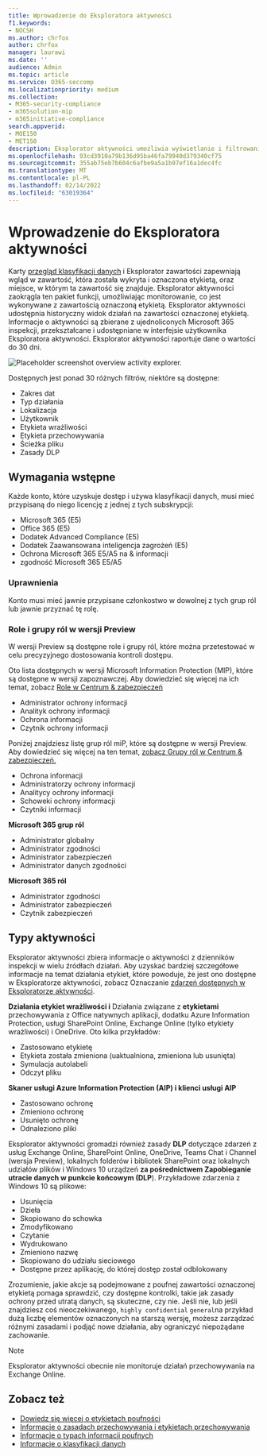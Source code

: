 ```yaml
---
title: Wprowadzenie do Eksploratora aktywności
f1.keywords:
- NOCSH
ms.author: chrfox
author: chrfox
manager: laurawi
ms.date: ''
audience: Admin
ms.topic: article
ms.service: O365-seccomp
ms.localizationpriority: medium
ms.collection:
- M365-security-compliance
- m365solution-mip
- m365initiative-compliance
search.appverid:
- MOE150
- MET150
description: Eksplorator aktywności umożliwia wyświetlanie i filtrowanie akcji, które użytkownicy mają na zawartości oznaczonej etykietą.
ms.openlocfilehash: 93cd3910a79b136d95ba46fa79940d379340cf75
ms.sourcegitcommit: 355ab75eb7b604c6afbe9a5a1b97ef16a1dec4fc
ms.translationtype: MT
ms.contentlocale: pl-PL
ms.lasthandoff: 02/14/2022
ms.locfileid: "63019364"
---
```

# <a name="get-started-with-activity-explorer"></a>Wprowadzenie do Eksploratora aktywności

Karty [przegląd klasyfikacji danych](data-classification-overview.md) i Eksplorator zawartości zapewniają wgląd w zawartość, która została wykryta i oznaczona etykietą, oraz miejsce, w którym ta zawartość się znajduje.[](data-classification-content-explorer.md) Eksplorator aktywności zaokrągla ten pakiet funkcji, umożliwiając monitorowanie, co jest wykonywane z zawartością oznaczoną etykietą. Eksplorator aktywności udostępnia historyczny widok działań na zawartości oznaczonej etykietą. Informacje o aktywności są zbierane z ujednoliconych Microsoft 365 inspekcji, przekształcane i udostępniane w interfejsie użytkownika Eksploratora aktywności. Eksplorator aktywności raportuje dane o wartości do 30 dni.

![Placeholder screenshot overview activity explorer.](../media/data-classification-activity-explorer-1.png)

Dostępnych jest ponad 30 różnych filtrów, niektóre są dostępne:

- Zakres dat
- Typ działania
- Lokalizacja
- Użytkownik
- Etykieta wrażliwości
- Etykieta przechowywania
- Ścieżka pliku
- Zasady DLP



## <a name="prerequisites"></a>Wymagania wstępne

Każde konto, które uzyskuje dostęp i używa klasyfikacji danych, musi mieć przypisaną do niego licencję z jednej z tych subskrypcji:

- Microsoft 365 (E5)
- Office 365 (E5)
- Dodatek Advanced Compliance (E5)
- Dodatek Zaawansowana inteligencja zagrożeń (E5)
- Ochrona Microsoft 365 E5/A5 na & informacji
- zgodność Microsoft 365 E5/A5

### <a name="permissions"></a>Uprawnienia

Konto musi mieć jawnie przypisane członkostwo w dowolnej z tych grup ról lub jawnie przyznać tę rolę.

### <a name="roles-and-role-groups-in-preview"></a>Role i grupy ról w wersji Preview

W wersji Preview są dostępne role i grupy ról, które można przetestować w celu precyzyjnego dostosowania kontroli dostępu.

Oto lista dostępnych w wersji Microsoft Information Protection (MIP), które są dostępne w wersji zapoznawczej. Aby dowiedzieć się więcej na ich temat, zobacz [Role w Centrum & zabezpieczeń](../security/office-365-security/permissions-in-the-security-and-compliance-center.md#roles-in-the-security--compliance-center)

- Administrator ochrony informacji
- Analityk ochrony informacji
- Ochrona informacji
- Czytnik ochrony informacji

Poniżej znajdziesz listę grup ról miP, które są dostępne w wersji Preview. Aby dowiedzieć się więcej na ten temat, [zobacz Grupy ról w Centrum & zabezpieczeń.](../security/office-365-security/permissions-in-the-security-and-compliance-center.md#role-groups-in-the-security--compliance-center)

- Ochrona informacji
- Administratorzy ochrony informacji
- Analitycy ochrony informacji
- Schoweki ochrony informacji
- Czytniki informacji

<!--
> [!IMPORTANT]
> Access to Activity explorer via the Security reader or Device Management role groups or other has been removed-->

**Microsoft 365 grup ról**

- Administrator globalny
- Administrator zgodności
- Administrator zabezpieczeń
- Administrator danych zgodności

**Microsoft 365 ról**

- Administrator zgodności
- Administrator zabezpieczeń
- Czytnik zabezpieczeń

## <a name="activity-types"></a>Typy aktywności

Eksplorator aktywności zbiera informacje o aktywności z dzienników inspekcji w wielu źródłach działań. Aby uzyskać bardziej szczegółowe informacje na temat działania etykiet, które powoduje, że jest ono dostępne w Eksploratorze aktywności, zobacz Oznaczanie [zdarzeń dostępnych w Eksploratorze aktywności](data-classification-activity-explorer-available-events.md).

**Działania etykiet wrażliwości i** Działania związane z **etykietami** przechowywania z Office natywnych aplikacji, dodatku Azure Information Protection, usługi SharePoint Online, Exchange Online (tylko etykiety wrażliwości) i OneDrive. Oto kilka przykładów:

- Zastosowano etykietę
- Etykieta została zmieniona (uaktualniona, zmieniona lub usunięta)
- Symulacja autolabeli
- Odczyt pliku

**Skaner usługi Azure Information Protection (AIP) i klienci usługi AIP**

- Zastosowano ochronę
- Zmieniono ochronę
- Usunięto ochronę
- Odnaleziono pliki

Eksplorator aktywności gromadzi również zasady **DLP** dotyczące zdarzeń z usług Exchange Online, SharePoint Online, OneDrive, Teams Chat i Channel (wersja Preview), lokalnych folderów i bibliotek SharePoint oraz lokalnych udziałów plików i Windows 10 urządzeń **za pośrednictwem Zapobieganie utracie danych w punkcie końcowym (DLP**). Przykładowe zdarzenia z Windows 10 są plikowe:

- Usunięcia
- Dzieła
- Skopiowano do schowka
- Zmodyfikowano
- Czytanie
- Wydrukowano
- Zmieniono nazwę
- Skopiowano do udziału sieciowego
- Dostępne przez aplikację, do której dostęp został odblokowany 

Zrozumienie, jakie akcje są podejmowane z poufnej zawartości oznaczonej etykietą pomaga sprawdzić, czy dostępne kontrolki, takie jak zasady ochrony [](dlp-learn-about-dlp.md) przed utratą danych, są skuteczne, czy nie. Jeśli nie, lub jeśli znajdziesz coś nieoczekiwanego, `highly confidential` `general`na przykład dużą liczbę elementów oznaczonych na starszą wersję, możesz zarządzać różnymi zasadami i podjąć nowe działania, aby ograniczyć niepożądane zachowanie.

> [!NOTE]
> Eksplorator aktywności obecnie nie monitoruje działań przechowywania na Exchange Online.

## <a name="see-also"></a>Zobacz też

- [Dowiedz się więcej o etykietach poufności](sensitivity-labels.md)
- [Informacje o zasadach przechowywania i etykietach przechowywania](retention.md)
- [Informacje o typach informacji poufnych](sensitive-information-type-learn-about.md)
- [Informacje o klasyfikacji danych](data-classification-overview.md)

